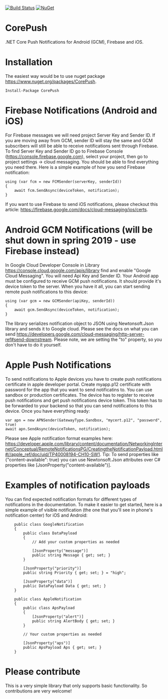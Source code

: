 [![Build Status](https://travis-ci.org/andrei-m-code/CorePush.svg?branch=master)](https://travis-ci.org/andrei-m-code/CorePush) [![NuGet](https://img.shields.io/nuget/v/CorePush.svg)](https://www.nuget.org/packages/CorePush/)


# CorePush
.NET Core Push Notifications for Android (GCM), Firebase and iOS.

# Installation

The easiest way would be to use nuget package https://www.nuget.org/packages/CorePush.

```
Install-Package CorePush
```
# Firebase Notifications (Android and iOS)

For Firebase messages we will need project Server Key and Sender ID. If you are moving away from GCM, sender ID will stay the same and GCM subscribers will still be able to receive notifications sent through Firebase. To find Server Key and Sender ID go to Firebase Console (https://console.firebase.google.com), select your project, then go to project settings -> cloud messaging. You should be able to find everything you need there. Here is a simple example of how you send Firebase notification:

```
using (var fcm = new FCMSender(serverKey, senderId))
{
    await fcm.SendAsync(deviceToken, notification);
}
```
If you want to use Firebase to send iOS notifications, please checkout this article: https://firebase.google.com/docs/cloud-messaging/ios/certs.

# Android GCM Notifications (will be shut down in spring 2019 - use Firebase instead)

In Google Cloud Developer Console in Library https://console.cloud.google.com/apis/library find and enable "Google Cloud Messaging". You will need Api Key and Sender ID. Your Android app must be configured to receive GCM push notifications. It should provide it's device token to the server. When you have it all, you can start sending remote push notifications to this device:

```
using (var gcm = new GCMSender(apiKey, senderId))
{
    await gcm.SendAsync(deviceToken, notification);
}
```

The library serializes notification object to JSON using Newtonsoft.Json library and sends it to Google cloud. Please see the docs on what you can send https://developers.google.com/cloud-messaging/http-server-ref#send-downstream. Please note, we are setting the "to" property, so you don't have to do it yourself.

# Apple Push Notifications

To send notifications to Apple devices you have to create push notifications certificate in apple developer portal. Create myapp.p12 certificate with password for the app that you want to send notificatins to. You can use sandbox or production certificates. The device has to register to receive push notifications and get push notifications device token. This token has to be forwarded to your backend so that you can send notifications to this device. Once you have everything ready:

```
var apn = new APNSender(GatewayType.Sandbox, "mycert.p12", "password", true)
await apn.SendAsync(deviceToken, notification);
```

Please see Apple notification format examples here: https://developer.apple.com/library/content/documentation/NetworkingInternet/Conceptual/RemoteNotificationsPG/CreatingtheNotificationPayload.html#//apple_ref/doc/uid/TP40008194-CH10-SW1.
Tip: To send properties like {"content-available": true} you can use Newtonsoft.Json attributes over C# properties like [JsonProperty("content-available")].

# Examples of notification payloads
You can find expected notification formats for different types of notifications in the documentation. To make it easier to get started, here is a simple example of visible notification (the one that you'll see in phone's notification center) for iOS and Android:

```
    public class GoogleNotification
    {
        public class DataPayload
        {
            // Add your custom properties as needed

            [JsonProperty("message")]
            public string Message { get; set; }
        }

        [JsonProperty("priority")]
        public string Priority { get; set; } = "high";

        [JsonProperty("data")]
        public DataPayload Data { get; set; }
    }

    public class AppleNotification
    {
        public class ApsPayload
        {
            [JsonProperty("alert")]
            public string AlertBody { get; set; }
        }

        // Your custom properties as needed

        [JsonProperty("aps")]
        public ApsPayload Aps { get; set; }
    }
```
# Please contribute
This is a very simple library that only supports basic functionality. So contributions are very welcome!

